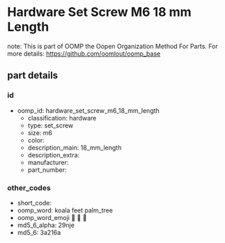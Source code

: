 # Hardware Set Screw M6 18 mm Length  

note: This is part of OOMP the Oopen Organization Method For Parts. For more details: https://github.com/oomlout/oomp_base

##  part details





### id
* oomp_id: hardware_set_screw_m6_18_mm_length
  * classification: hardware
  * type: set_screw
  * size: m6
  * color: 
  * description_main: 18_mm_length
  * description_extra: 
  * manufacturer: 
  * part_number: 

### other_codes
* short_code: 
* oomp_word: koala feet palm_tree
* oomp_word_emoji :koala: :feet: :palm_tree:
* md5_6_alpha: 29nje
* md5_6: 3a216a